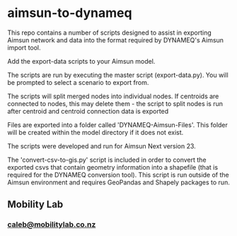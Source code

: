 # aimsun-to-dynameq
This repo contains a number of scripts designed to assist in exporting Aimsun network and data into the format required by DYNAMEQ's Aimsun import tool.

Add the export-data scripts to your Aimsun model.  

The scripts are run by executing the master script (export-data.py). You will be prompted to select a scenario to export from.

The scripts will split merged nodes into individual nodes. If centroids are connected to nodes, this may delete them - the script to split nodes is run after centroid and centroid connection data is exported  

Files are exported into a folder called 'DYNAMEQ-Aimsun-Files'. This folder will be created within the model directory if it does not exist.  


The scripts were developed and run for Aimsun Next version 23.

The 'convert-csv-to-gis.py' script is included in order to convert the exported csvs that contain geometry information into a shapefile (that is required for the DYNAMEQ conversion tool). This script is run outside of the Aimsun environment and requires GeoPandas and Shapely packages to run.

## Mobility Lab      
### caleb@mobilitylab.co.nz

